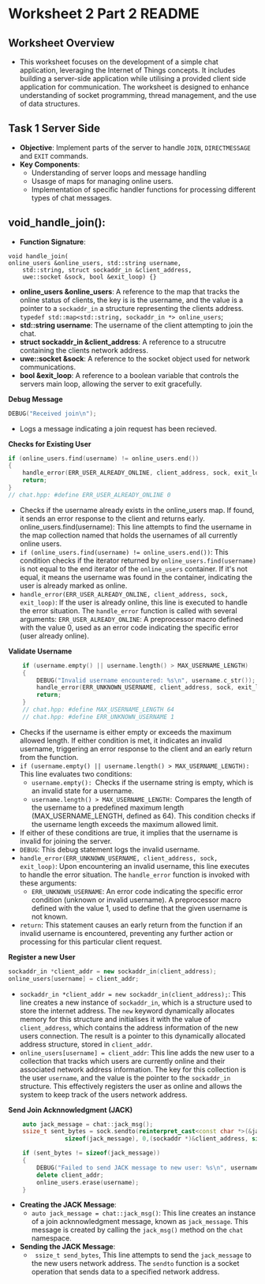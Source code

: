 # Worksheet 2 Part 2 README


## Worksheet Overview
- This worksheet focuses on the development of a simple chat application, leveraging the Internet of Things concepts. It includes building a server-side application while utilising a provided client side application for communication. The worksheet is designed to enhance understanding of socket programming, thread management, and the use of data structures.

## Task 1 Server Side
- **Objective**: Implement parts of the server to handle `JOIN`, `DIRECTMESSAGE` and `EXIT` commands.
- **Key Components**: 
    - Understanding of server loops and message handling
    - Usasge of maps for managing online users.
    - Implementation of specific handler functions for processing different types of chat messages.


## void_handle_join():
- **Function Signature**: 
```cppp
void handle_join(
online_users &online_users, std::string username,
    std::string, struct sockaddr_in &client_address,
    uwe::socket &sock, bool &exit_loop) {}
```
- **online_users &online_users**: A reference to the map that tracks the online status of clients, the key is is the username, and the value is a pointer to a `sockaddr_in` a structure representing the clients address.
`typedef std::map<std::string, sockaddr_in *> online_users`; 
- **std::string username**: The username of the client attempting to join the chat.
- **struct sockaddr_in &client_address**: A reference to a strucutre containing the clients network address.
- **uwe::socket &sock**: A reference to the socket object used for network communications.
- **bool &exit_loop**: A reference to a boolean variable that controls the servers main loop, allowing the server to exit gracefully.

**Debug Message**
```cpp
DEBUG("Received join\n");
```
- Logs a message indicating a join request has been recieved.

**Checks for Existing User**
```cpp
if (online_users.find(username) != online_users.end())
{
    handle_error(ERR_USER_ALREADY_ONLINE, client_address, sock, exit_loop);
    return;
}
// chat.hpp: #define ERR_USER_ALREADY_ONLINE 0
```
- Checks if the username already exists in the online_users map. If found, it sends an error response to the client and returns early. online_users.find(username): This line attempts to find the username in the map collection named that holds the usernames of all currently online users.
- `if (online_users.find(username) != online_users.end())`: This condition checks if the iterator returned by `online_users.find(username)` is not equal to the end iterator of the `online_users` container. If it's not equal, it means the username was found in the container, indicating the user is already marked as online.
- `handle_error(ERR_USER_ALREADY_ONLINE, client_address, sock, exit_loop)`: If the user is already online, this line is executed to handle the error situation. The `handle_error` function is called with several arguments:
`ERR_USER_ALREADY_ONLINE`: A preprocessor macro defined with the value 0, used as an error code indicating the specific error (user already online).

**Validate Username**
```cpp
    if (username.empty() || username.length() > MAX_USERNAME_LENGTH)
    {
        DEBUG("Invalid username encountered: %s\n", username.c_str());
        handle_error(ERR_UNKNOWN_USERNAME, client_address, sock, exit_loop);
        return; 
    }
    // chat.hpp: #define MAX_USERNAME_LENGTH 64
    // chat.hpp: #define ERR_UNKNOWN_USERNAME 1
```
- Checks if the username is either empty or exceeds the maximum allowed length. If either condition is met, it indicates an invalid username, triggering an error response to the client and an early return from the function.
- `if (username.empty() || username.length() > MAX_USERNAME_LENGTH):` This line evaluates two conditions:
    - `username.empty(): `Checks if the username string is empty, which is an invalid state for a username.
    - `username.length() > MAX_USERNAME_LENGTH:` Compares the length of the username to a predefined maximum length (MAX_USERNAME_LENGTH, defined as 64). This condition checks if the username length exceeds the maximum allowed limit.
- If either of these conditions are true, it implies that the username is invalid for joining the server.
- `DEBUG`: This debug statement logs the invalid username.
- `handle_error(ERR_UNKNOWN_USERNAME, client_address, sock, exit_loop)`: Upon encountering an invalid username, this line executes to handle the error situation. The `handle_error` function is invoked with these arguments:
    - `ERR_UNKNOWN_USERNAME`: An error code indicating the specific error condition (unknown or invalid username). A preprocessor macro defined with the value 1, used to define that the given username is not known.
- `return`: This statement causes an early return from the function if an invalid username is encountered, preventing any further action or processing for this particular client request.

**Register a new User**
```cpp
sockaddr_in *client_addr = new sockaddr_in(client_address);
online_users[username] = client_addr;
```
- `sockaddr_in *client_addr = new sockaddr_in(client_address);`: This line creates a new instance of `sockaddr_in`, which is a structure used to store the internet address. The `new` keyword dynamically allocates memory for this structure and initialises it with the value of `client_address`, which contains the address information of the new users connection. The result is a pointer to this dynamically allocated address structure, stored in `client_addr`.
- `online_users[username] = client_addr`: This line adds the new user to a collection that tracks which users are currently online and their associated network address information. The key for this collection is the user `username`, and the value is the pointer to the `sockaddr_in` structure. This effectively registers the user as online and allows the system to keep track of the users network address.

**Send Join Acknnowledgment (JACK)**
```cpp
    auto jack_message = chat::jack_msg();
    ssize_t sent_bytes = sock.sendto(reinterpret_cast<const char *>(&jack_message), 
                sizeof(jack_message), 0,(sockaddr *)&client_address, sizeof(client_address));

    if (sent_bytes != sizeof(jack_message))
    {
        DEBUG("Failed to send JACK message to new user: %s\n", username.c_str());
        delete client_addr;           
        online_users.erase(username);
    }
```
- **Creating the JACK Message**:
    - `auto jack_message = chat::jack_msg()`: This line creates an instance of a join acknnowledgment message, known as `jack_message`. This message is created by calling the `jack_msg()` method on the `chat` namespace.
- **Sending the JACK Message**:
    - ` ssize_t send_bytes`, This line attempts to send the `jack_message` to the new users network address. The `sendto` function is a socket operation that sends data to a specified network address.
    





